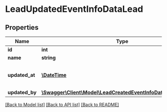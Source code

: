 # LeadUpdatedEventInfoDataLead

## Properties
Name | Type | Description | Notes
------------ | ------------- | ------------- | -------------
**id** | **int** | Lead ID | [optional] 
**name** | **string** | Lead Name | [optional] 
**updated_at** | [**\DateTime**](\DateTime.md) | Date and time of creation (ISO 8601) | [optional] 
**updated_by** | [**\Swagger\Client\Model\LeadCreatedEventInfoDataLeadCreatedBy**](LeadCreatedEventInfoDataLeadCreatedBy.md) |  | [optional] 

[[Back to Model list]](../README.md#documentation-for-models) [[Back to API list]](../README.md#documentation-for-api-endpoints) [[Back to README]](../README.md)

